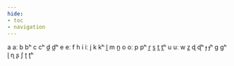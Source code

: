 ```yaml
---
hide:
- toc
- navigation
---
```

a
aː
b
bʰ
c
cʰ
d̪
d̪ʰ
e
eː
f
h
i
iː
j
k
kʰ
l̪
m
n̪
o
oː
p
pʰ
r̪
s̪
t̪
t̪ʰ
u
uː
w
z̪
ɖ
ɖʰ
ɟ
ɟʰ
ɡ
ɡʰ
ɭ
ɳ
ʂ
ʃ
ʈ
ʈʰ
